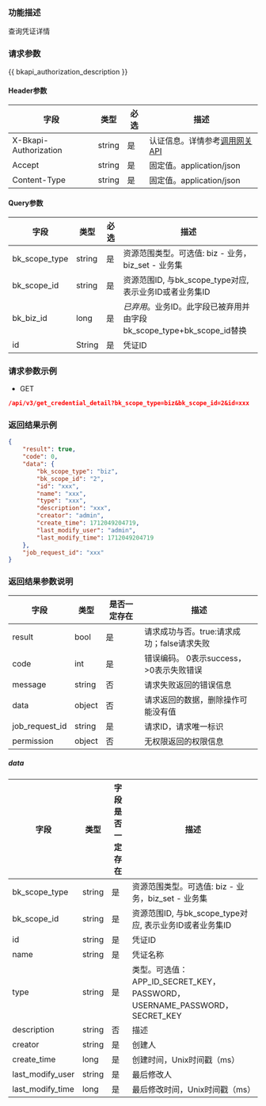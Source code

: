 ### 功能描述

查询凭证详情

### 请求参数

{{ bkapi_authorization_description }}

#### Header参数

| 字段                    | 类型     | 必选  | 描述                                                                                                                               |
|-----------------------|--------|-----|----------------------------------------------------------------------------------------------------------------------------------|
| X-Bkapi-Authorization | string | 是   | 认证信息。详情参考[调用网关 API](https://github.com/TencentBlueKing/BKDocs/blob/master/ZH/7.0/APIGateway/apigateway/use-api/use-apigw-api.md) |
| Accept                | string | 是   | 固定值。application/json                                                                                                             |
| Content-Type          | string | 是   | 固定值。application/json                                                                                                             |

#### Query参数

| 字段            | 类型     | 必选  | 描述                                                |
|---------------|--------|-----|---------------------------------------------------|
| bk_scope_type | string | 是   | 资源范围类型。可选值: biz - 业务，biz_set - 业务集                |
| bk_scope_id   | string | 是   | 资源范围ID, 与bk_scope_type对应, 表示业务ID或者业务集ID           |
| bk_biz_id     | long   | 是   | *已弃用*。业务ID。此字段已被弃用并由字段bk_scope_type+bk_scope_id替换 |
| id            | String | 是   | 凭证ID                                              |

### 请求参数示例

- GET

```json
/api/v3/get_credential_detail?bk_scope_type=biz&bk_scope_id=2&id=xxx
```

### 返回结果示例

```json
{
    "result": true,
    "code": 0,
    "data": {
        "bk_scope_type": "biz",
        "bk_scope_id": "2",
        "id": "xxx",
        "name": "xxx",
        "type": "xxx",
        "description": "xxx",
        "creator": "admin",
        "create_time": 1712049204719,
        "last_modify_user": "admin",
        "last_modify_time": 1712049204719
    },
    "job_request_id": "xxx"
}
```

### 返回结果参数说明

| 字段             | 类型     | 是否一定存在 | 描述                         |
|----------------|--------|--------|----------------------------|
| result         | bool   | 是      | 请求成功与否。true:请求成功；false请求失败 |
| code           | int    | 是      | 错误编码。 0表示success，>0表示失败错误  |
| message        | string | 否      | 请求失败返回的错误信息                |
| data           | object | 否      | 请求返回的数据，删除操作可能没有值          |
| job_request_id | string | 是      | 请求ID，请求唯一标识                |
| permission     | object | 否      | 无权限返回的权限信息                 |

##### data

| 字段               | 类型     | 字段是否一定存在 | 描述                                                             |
|------------------|--------|----------|----------------------------------------------------------------|
| bk_scope_type    | string | 是        | 资源范围类型。可选值: biz - 业务，biz_set - 业务集                             |
| bk_scope_id      | string | 是        | 资源范围ID, 与bk_scope_type对应, 表示业务ID或者业务集ID                        |
| id               | string | 是        | 凭证ID                                                           |
| name             | string | 是        | 凭证名称                                                           |
| type             | string | 是        | 类型。可选值：APP_ID_SECRET_KEY，PASSWORD，USERNAME_PASSWORD，SECRET_KEY |
| description      | string | 否        | 描述                                                             |
| creator          | string | 是        | 创建人                                                            |
| create_time      | long   | 是        | 创建时间，Unix时间戳（ms）                                               |
| last_modify_user | string | 是        | 最后修改人                                                          |
| last_modify_time | long   | 是        | 最后修改时间，Unix时间戳（ms）                                             |
